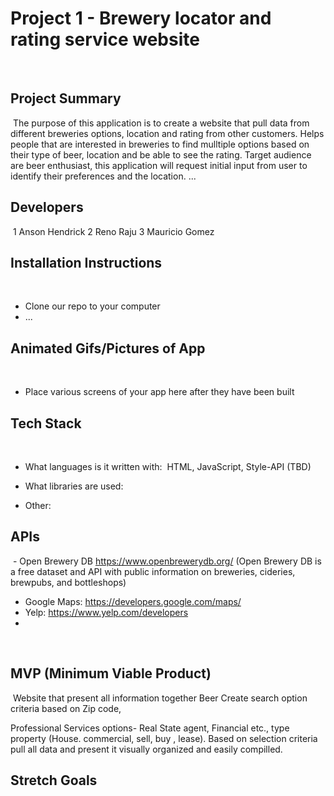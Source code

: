 # Project 1 - Brewery locator and rating service website
​
​
## Project Summary
​  The purpose of this application is to create a website that pull data from different breweries options, location and rating from other customers. 
Helps people that are interested in breweries to find mulltiple options based on their type of beer, location and be able to see the rating.
Target audience are beer enthusiast, this application will request initial input from user to identify their preferences and the location.
   ...
​
## Developers
​
1 Anson Hendrick
2 Reno Raju
3 Mauricio Gomez


## Installation Instructions
​
- Clone our repo to your computer
​
- ...
​
​
## Animated Gifs/Pictures of App
​
- Place various screens of your app here after they have been built
​
## Tech Stack
​
- What languages is it written with: 
​ HTML, JavaScript,  Style-API (TBD)

- What libraries are used: 
​
- Other: 
​
​
## APIs
​  -   Open Brewery DB https://www.openbrewerydb.org/  (Open Brewery DB is a free dataset and API with public information on breweries, cideries, brewpubs, and bottleshops)
-   Google Maps: https://developers.google.com/maps/
-   Yelp: https://www.yelp.com/developers 
-
​
## MVP (Minimum Viable Product)
​  Website that present all information together
Beer Create search option criteria based on Zip code,

Professional Services options- Real State agent, Financial etc., type property (House. commercial, sell, buy , lease).
Based on selection criteria pull all data and present it visually organized and easily compilled.
​
​
## Stretch Goals
​

